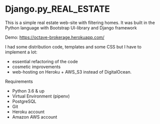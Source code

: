 # Django.py_REAL_ESTATE

This is a simple real estate web-site with filtering homes. It was built in the Python language with Bootstrap UI-library and Django framework

Demo: https://octave-brokerage.herokuapp.com/

I had some distribution code, templates and some CSS but I have to implement a lot:
- essential refactoring of the code
- cosmetic improvements
- web-hosting on Heroku + AWS_S3 instead of DigitalOcean. 

Requirements
- Python 3.6 & up
- Virtual Environment (pipenv)
- PostgreSQL
- Git
- Heroku account
- Amazon AWS account